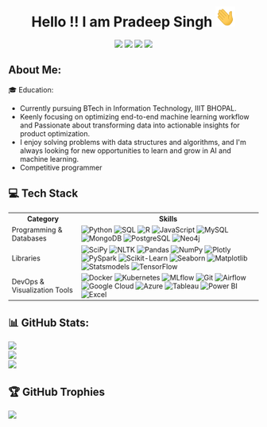 <h1 align="center">Hello !! I am Pradeep Singh <img src="https://raw.githubusercontent.com/pradeep02712/pradeep/main/hi (1).gif" width="40px" height="40px" /> </h1>
<p align="center">
  <a href="https://www.linkedin.com/in/pradeep-singh-9826a029b/" target="_blank"><img src="https://img.shields.io/badge/-LinkedIn-blue?style=flat&logo=Linkedin&logoColor=white" /></a>
  <a href="mailto:pradeepsingh271220@gmail.com"><img src="https://img.shields.io/badge/-Email-c14438?style=flat&logo=Gmail&logoColor=white" /></a>
  <a href=" " target="_blank"><img src="https://img.shields.io/badge/-Portfolio-000000?style=flat&logo=google-chrome&logoColor=white" /></a>
  <a href="https://twitter.com/Pradeepsingh_27" target="_blank">
  <img src="https://img.shields.io/badge/-Twitter-1DA1F2?style=flat&logo=twitter&logoColor=white" />
</a>

</p>

## About Me:

 🎓 Education:

  - Currently pursuing BTech in Information Technology, IIIT BHOPAL.
  - Keenly focusing on optimizing end-to-end machine learning workflow and Passionate about transforming data into actionable insights for product optimization.
  - I enjoy solving problems with data structures and algorithms, and I'm always looking for new opportunities to learn and grow in AI and machine learning.
  - Competitive programmer

## 💻 Tech Stack

<table>
  <tr>
    <th>Category</th>
    <th>Skills</th>
  </tr>
  <tr>
    <td>Programming & Databases</td>
    <td>
    <img src="https://img.shields.io/badge/-Python-3670A0?style=flat&logo=python&logoColor=ffdd54" alt="Python" />
      <img src="https://img.shields.io/badge/-SQL-4479A1?style=flat&logo=postgresql&logoColor=white" alt="SQL" />
      <img src="https://img.shields.io/badge/-R-276DC3?style=flat&logo=r&logoColor=white" alt="R" />
      <img src="https://img.shields.io/badge/-JavaScript-F7DF1E?style=flat&logo=javascript&logoColor=black" alt="JavaScript" />
      <img src="https://img.shields.io/badge/-MySQL-4479A1?style=flat&logo=mysql&logoColor=white" alt="MySQL" />
      <img src="https://img.shields.io/badge/-MongoDB-47A248?style=flat&logo=mongodb&logoColor=white" alt="MongoDB" />
      <img src="https://img.shields.io/badge/-PostgreSQL-336791?style=flat&logo=postgresql&logoColor=white" alt="PostgreSQL" />
      <img src="https://img.shields.io/badge/-Neo4j-008CC1?style=flat&logo=neo4j&logoColor=white" alt="Neo4j" />
    </td>
  </tr>
  <tr>
    <td>Libraries</td>
    <td>
     <img src="https://img.shields.io/badge/-SciPy-8CAAE6?style=flat&logo=scipy&logoColor=white" alt="SciPy" />
      <img src="https://img.shields.io/badge/-NLTK-9C27B0?style=flat" alt="NLTK" />
      <img src="https://img.shields.io/badge/-Pandas-150458?style=flat&logo=pandas&logoColor=white" alt="Pandas" />
      <img src="https://img.shields.io/badge/-NumPy-013243?style=flat&logo=numpy&logoColor=white" alt="NumPy" />
      <img src="https://img.shields.io/badge/-Plotly-3F4F75?style=flat&logo=plotly&logoColor=white" alt="Plotly" />
      <img src="https://img.shields.io/badge/-PySpark-E25A1C?style=flat" alt="PySpark" />
      <img src="https://img.shields.io/badge/-Scikit--Learn-F7931E?style=flat&logo=scikit-learn&logoColor=white" alt="Scikit-Learn" />
      <img src="https://img.shields.io/badge/-Seaborn-3776AB?style=flat" alt="Seaborn" />
      <img src="https://img.shields.io/badge/-Matplotlib-ffffff?style=flat" alt="Matplotlib"/>
      <img src="https://img.shields.io/badge/-Statsmodels-D62728?style=flat" alt="Statsmodels"/>
      <img src="https://img.shields.io/badge/-TensorFlow-FF6F00?style=flat&logo=tensorflow&logoColor=white" alt="TensorFlow"/>
    </td>
  </tr>
  <tr>
    <td>DevOps & Visualization Tools</td>
    <td>
     <img src="https://img.shields.io/badge/-Docker-2496ED?style=flat&logo=docker&logoColor=white" alt="Docker"/>
      <img src="https://img.shields.io/badge/-Kubernetes-326CE5?style=flat&logo=kubernetes&logoColor=white" alt="Kubernetes"/>
      <img src="https://img.shields.io/badge/-MLflow-0194E2?style=flat" alt="MLflow"/>
      <img src="https://img.shields.io/badge/-Git-F05032?style=flat&logo=git&logoColor=white" alt="Git"/>
      <img src="https://img.shields.io/badge/-Airflow-017CEE?style=flat" alt="Airflow"/>
      <img src="https://img.shields.io/badge/-Google_Cloud-4285F4?style=flat&logo=google-cloud&logoColor=white" alt="Google Cloud"/>
      <img src="https://img.shields.io/badge/-Azure-0078D4?style=flat&logo=microsoft-azure&logoColor=white" alt="Azure"/>
      <img src="https://img.shields.io/badge/-Tableau-E97627?style=flat" alt="Tableau"/>
      <img src="https://img.shields.io/badge/-Power_BI-F2C811?style=flat" alt="Power BI"/>
      <img src="https://img.shields.io/badge/-Excel-217346?style=flat&logo=microsoft-excel&logoColor=white" alt="Excel"/>
    </td>
  </tr>
</table>

## 📊 GitHub Stats:
![](https://github-readme-stats.vercel.app/api?username=pradeep02712&theme=dark&hide_border=false&include_all_commits=false&count_private=false)<br/>
![](https://nirzak-streak-stats.vercel.app/?user=pradeep02712&theme=dark&hide_border=false)<br/>
![](https://github-readme-stats.vercel.app/api/top-langs/?username=pradeep02712&theme=dark&hide_border=false&include_all_commits=false&count_private=false&layout=compact)


## 🏆 GitHub Trophies
![](https://github-profile-trophy.vercel.app/?username=pradeep02712&theme=prussian&no-frame=false&no-bg=false&margin-w=4)

<!-- Proudly created with GPRM ( https://gprm.itsvg.in ) -->
